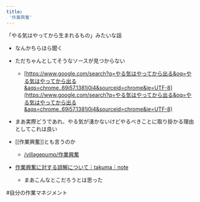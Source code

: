 ```yaml
---
title:
 '作業興奮'
---
```


「やる気はやってから生まれるもの」みたいな話
- なんかちらほら聞く
- ただちゃんとしてそうなソースが見つからない
    - [https://www.google.com/search?q=やる気はやってから出る&oq=やる気はやってから出る&aqs=chrome..69i57.1381j0j4&sourceid=chrome&ie=UTF-8](https://www.google.com/search?q=やる気はやってから出る&oq=やる気はやってから出る&aqs=chrome..69i57.1381j0j4&sourceid=chrome&ie=UTF-8)
- まあ実際どうであれ、やる気が湧かないけどやるべきことに取り掛かる理由としてこれは良い
- [[作業興奮]]とも言うのか
    - [/villagepump/作業興奮](https://scrapbox.io/villagepump/作業興奮)

- [作業興奮に対する誤解について｜takuma｜note](https://note.com/mybrain_record/n/na6e3d21c43a9)
    - まあこんなとこだろうとは思った

#自分の作業マネジメント
